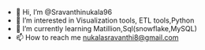 - 👋 Hi, I’m @Sravanthinukala96
- 👀 I’m interested in Visualization tools, ETL tools,Python
- 🌱 I’m currently learning Matillion,Sql(snowflake,MySQL)
- 📫 How to reach me nukalasravanthi8@gmail.com 

<!---
Sravanthinukala96/Sravanthinukala96 is a ✨ special ✨ repository because its `README.md` (this file) appears on your GitHub profile.
You can click the Preview link to take a look at your changes.
--->
